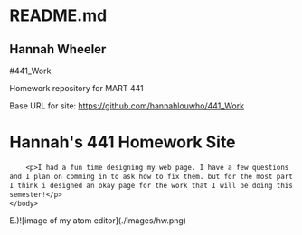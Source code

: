 # README.md
## Hannah Wheeler

#441_Work

Homework repository for MART 441

Base URL for site:
https://github.com/hannahlouwho/441_Work
<!DOCTYPE html>
<html>
    <head>
        <title>Hannah's 441 Site</title>
    </head>
    <body>
        <h1>Hannah's 441 Homework Site</h1>

        <p>I had a fun time designing my web page. I have a few questions and I plan on comming in to ask how to fix them. but for the most part I think i designed an okay page for the work that I will be doing this semester!</p>
    </body>
</html>
<p>E.)![image of my atom editor](./images/hw.png) </p>
